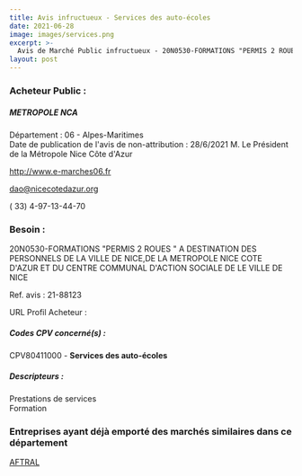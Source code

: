 ```yaml
---
title: Avis infructueux - Services des auto-écoles
date: 2021-06-28
image: images/services.png
excerpt: >-
  Avis de Marché Public infructueux - 20N0530-FORMATIONS "PERMIS 2 ROUES " A DESTINATION DES PERSONNELS DE LA VILLE DE NICE,DE LA METROPOLE NICE COTE D'AZUR ET DU CENTRE COMMUNAL D'ACTION SOCIALE DE LE VILLE DE NICE
layout: post
---
```


### Acheteur Public :
##### METROPOLE NCA
Département : 06 - Alpes-Maritimes<br/>
Date de publication de l'avis de non-attribution : 28/6/2021
M. Le Président de la Métropole Nice Côte d'Azur

http://www.e-marches06.fr

dao@nicecotedazur.org

( 33) 4-97-13-44-70
### Besoin :

20N0530-FORMATIONS "PERMIS 2 ROUES " A DESTINATION DES PERSONNELS DE LA VILLE DE NICE,DE LA METROPOLE NICE COTE D'AZUR ET DU CENTRE COMMUNAL D'ACTION SOCIALE DE LE VILLE DE NICE

Ref. avis : 21-88123

URL Profil Acheteur : 

##### Codes CPV concerné(s) :
CPV80411000 - **Services des auto-écoles** <br/>

##### Descripteurs :
Prestations de services <br/>
Formation <br/>

### Entreprises ayant déjà emporté des marchés similaires dans ce département
<a href="/entreprise-544/siren-305405045">AFTRAL</a><br/><br/>
